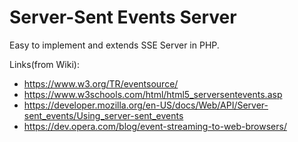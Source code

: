 # Server-Sent Events Server
Easy to implement and extends SSE Server in PHP.

Links(from Wiki):
* https://www.w3.org/TR/eventsource/
* https://www.w3schools.com/html/html5_serversentevents.asp
* https://developer.mozilla.org/en-US/docs/Web/API/Server-sent_events/Using_server-sent_events
* https://dev.opera.com/blog/event-streaming-to-web-browsers/
